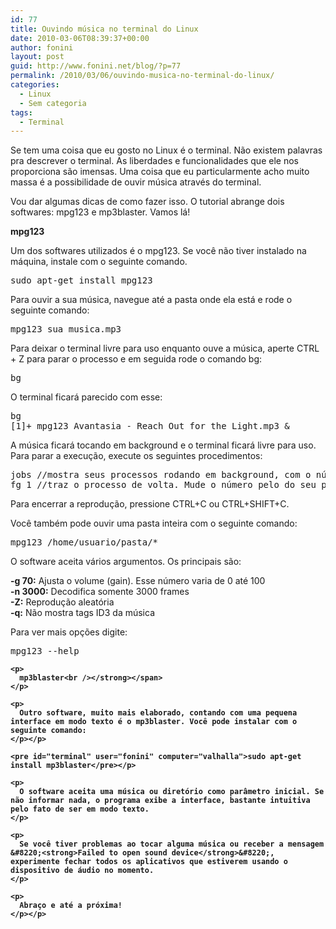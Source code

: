 ```yaml
---
id: 77
title: Ouvindo música no terminal do Linux
date: 2010-03-06T08:39:37+00:00
author: fonini
layout: post
guid: http://www.fonini.net/blog/?p=77
permalink: /2010/03/06/ouvindo-musica-no-terminal-do-linux/
categories:
  - Linux
  - Sem categoria
tags:
  - Terminal
---
```

Se tem uma coisa que eu gosto no Linux é o terminal. Não existem palavras pra descrever o terminal. As liberdades e funcionalidades que ele nos proporciona são imensas. Uma coisa que eu particularmente acho muito massa é a possibilidade de ouvir música através do terminal.

Vou dar algumas dicas de como fazer isso. O tutorial abrange dois softwares: mpg123 e mp3blaster. Vamos lá!

<span style="font-size: 14px;"><strong>mpg123<br /></strong></span>

Um dos softwares utilizados é o mpg123. Se você não tiver instalado na máquina, instale com o seguinte comando.</p> 

<pre id="terminal" user="fonini" computer="valhalla">sudo apt-get install mpg123</pre></p> 

Para ouvir a sua música, navegue até a pasta onde ela está e rode o seguinte comando:</p> 

<div class="terminal">
  <pre id="terminal" user="fonini" computer="valhalla">mpg123 sua_musica.mp3</pre></p> 
  
  <p>
    Para deixar o terminal livre para uso enquanto ouve a música, aperte CTRL + Z para parar o processo e em seguida rode o comando bg:
  </p></p> 
  
  <pre id="terminal" user="fonini" computer="valhalla">bg</pre></p> 
  
  <p>
    O terminal ficará parecido com esse:
  </p></p> 
  
  <pre id="terminal" user="fonini" computer="valhalla">bg
[1]+ mpg123 Avantasia - Reach Out for the Light.mp3 &</pre></p> 
  
  <p>
    A música ficará tocando em background e o terminal ficará livre para uso. Para parar a execução, execute os seguintes procedimentos:
  </p></p> 
  
  <pre id="terminal" user="fonini" computer="valhalla">jobs //mostra seus processos rodando em background, com o número de identificação
fg 1 //traz o processo de volta. Mude o número pelo do seu processo</pre></p> 
  
  <p>
    Para encerrar a reprodução, pressione CTRL+C ou CTRL+SHIFT+C.
  </p>
  
  <p>
  </p>
  
  <p>
    Você também pode ouvir uma pasta inteira com o seguinte comando:
  </p></p> 
  
  <pre id="terminal" user="fonini" computer="valhalla">mpg123 /home/usuario/pasta/*</pre></p> 
  
  <p>
    O software aceita vários argumentos. Os principais são:
  </p>
  
  <p>
    <strong>-g 70:</strong> Ajusta o volume (gain). Esse número varia de 0 até 100<br /> <strong>-n 3000:</strong> Decodifica somente 3000 frames<br /> <strong>-Z:</strong> Reprodução aleatória<br /> <strong>-q:</strong> Não mostra tags ID3 da música
  </p>
  
  <p>
    Para ver mais opções digite:
  </p></p> 
  
  <pre id="terminal" user="fonini" computer="valhalla">mpg123 --help</pre></p> 
  
  <p>
    <span style="font-size: 14px;"><strong></p> 
    
    <p>
      mp3blaster<br /></strong></span>
    </p>
    
    <p>
      Outro software, muito mais elaborado, contando com uma pequena interface em modo texto é o mp3blaster. Você pode instalar com o seguinte comando:
    </p></p> 
    
    <pre id="terminal" user="fonini" computer="valhalla">sudo apt-get install mp3blaster</pre></p> 
    
    <p>
      O software aceita uma música ou diretório como parâmetro inicial. Se não informar nada, o programa exibe a interface, bastante intuitiva pelo fato de ser em modo texto.
    </p>
    
    <p>
      Se você tiver problemas ao tocar alguma música ou receber a mensagem &#8220;<strong>Failed to open sound device</strong>&#8220;, experimente fechar todos os aplicativos que estiverem usando o dispositivo de áudio no momento.
    </p>
    
    <p>
      Abraço e até a próxima!
    </p></p>
